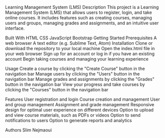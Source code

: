 Learning Management System (LMS)
Description
This project is a Learning Management System (LMS) that allows users to register, login, and take online courses. It includes features such as creating courses, managing users and groups, managing grades and assignments, and an intuitive user interface.

Built With
HTML
CSS
JavaScript
Bootstrap
Getting Started
Prerequisites
A web browser
A text editor (e.g. Sublime Text, Atom)
Installation
Clone or download the repository to your local machine
Open the index.html file in your web browser
Sign up for an account or log in if you have an existing account
Begin taking courses and managing your learning experience


Usage
Create a course by clicking the "Create Course" button in the navigation bar
Manage users by clicking the "Users" button in the navigation bar
Manage grades and assignments by clicking the "Grades" button in the navigation bar
View your progress and take courses by clicking the "Courses" button in the navigation bar

Features
User registration and login
Course creation and management
User and group management
Assignment and grade management
Responsive design for optimal user experience on different devices
Option to upload and view course materials, such as PDFs or videos
Option to send notifications to users
Option to generate reports and analytics



Authors
Slim Nejmaoui
